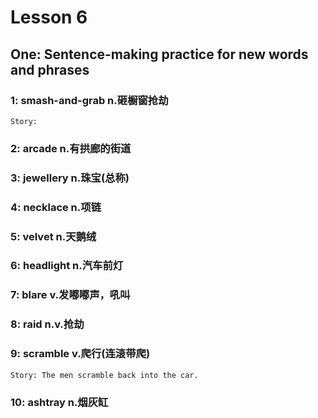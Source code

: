 # Lesson 6



## One: Sentence-making practice for new words and phrases



### 1: smash-and-grab	n.砸橱窗抢劫

```English
Story: 
```





### 2: arcade 	n.有拱廊的街道

### 3: jewellery 	n.珠宝(总称)

### 4: necklace 	n.项链

### 5: velvet	n.天鹅绒

### 6: headlight	n.汽车前灯

### 7: blare	v.发嘟嘟声，吼叫

### 8: raid	n.v.抢劫

### 9: scramble	v.爬行(连滚带爬)

```English
Story: The men scramble back into the car.

```



### 10: ashtray	n.烟灰缸